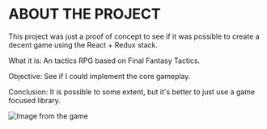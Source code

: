 # ABOUT THE PROJECT

This project was just a proof of concept to see if it was possible to create a decent game using the React + Redux stack.

What it is: An tactics RPG based on Final Fantasy Tactics.

Objective: See if I could implement the core gameplay.

Conclusion: It is possible to some extent, but it's better to just use a game focused library.

![Image from the game](https://prnt.sc/101bdg2)